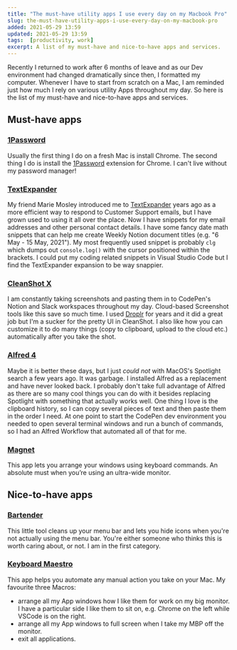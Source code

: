 ```yaml
---
title: "The must-have utility apps I use every day on my Macbook Pro"
slug: the-must-have-utility-apps-i-use-every-day-on-my-macbook-pro
added: 2021-05-29 13:59
updated: 2021-05-29 13:59
tags:  [productivity, work]
excerpt: A list of my must-have and nice-to-have apps and services.
---
```


Recently I returned to work after 6 months of leave and as our Dev environment had changed dramatically since then, I formatted my computer. Whenever I have to start from scratch on a Mac, I am reminded just how much I rely on various utility Apps throughout my day. So here is the list of my must-have and nice-to-have apps and services.


## Must-have apps

### [1Password](https://1password.com/)
Usually the first thing I do on a fresh Mac is install Chrome. The second thing I do is install the [1Password](https://1password.com/) extension for Chrome. I can't live without my password manager!

### [TextExpander](https://textexpander.com/) 
My friend Marie Mosley introduced me to [TextExpander](https://textexpander.com/) years ago as a more efficient way to respond to Customer Support emails, but I have grown used to using it all over the place. Now I have snippets for my email addresses and other personal contact details. I have some fancy date math snippets that can help me create Weekly Notion document titles (e.g. "6 May - 15 May, 2021"). My most frequently used snippet is probably `clg` which dumps out `console.log()` with the cursor positioned within the brackets. I could put my coding related snippets in Visual Studio Code but I find the TextExpander expansion to be way snappier. 

### [CleanShot X](https://cleanshot.com/)
I am constantly taking screenshots and pasting them in to CodePen's Notion and Slack workspaces throughout my day. Cloud-based Screenshot tools like this save so much time. I used [Droplr](https://droplr.com/) for years and it did a great job but I'm a sucker for the pretty UI in CleanShot. I also like how you can customize it to do many things (copy to clipboard, upload to the cloud etc.) automatically after you take the shot.

### [Alfred 4](https://www.alfredapp.com/)
Maybe it is better these days, but I just *could not* with MacOS's Spotlight search a few years ago. It was garbage. I installed Alfred as a replacement and have never looked back. I probably don't take full advantage of Alfred as there are so many cool things you can do with it besides replacing Spotlight with something that actually works well. One thing I love is the clipboard history, so I can copy several pieces of text and then paste them in the order I need. At one point to start the CodePen dev environment you needed to open several terminal windows and run a bunch of commands, so I had an Alfred Workflow that automated all of that for me. 

### [Magnet](https://magnet.crowdcafe.com)
This app lets you arrange your windows using keyboard commands. An absolute must when you’re using an ultra-wide monitor.

## Nice-to-have apps

### [Bartender](https://www.macbartender.com/)
This little tool cleans up your menu bar and lets you hide icons when you're not actually using the menu bar. You're either someone who thinks this is worth caring about, or not. I am in the first category.

### [Keyboard Maestro](https://www.keyboardmaestro.com/main/)
This app helps you automate any manual action you take on your Mac. My favourite three Macros:
- arrange all my App windows how I like them for work on my big monitor. I have a particular side I like them to sit on, e.g. Chrome on the left while VSCode is on the right.
- arrange all my App windows to full screen when I take my MBP off the monitor.
- exit all applications. 

